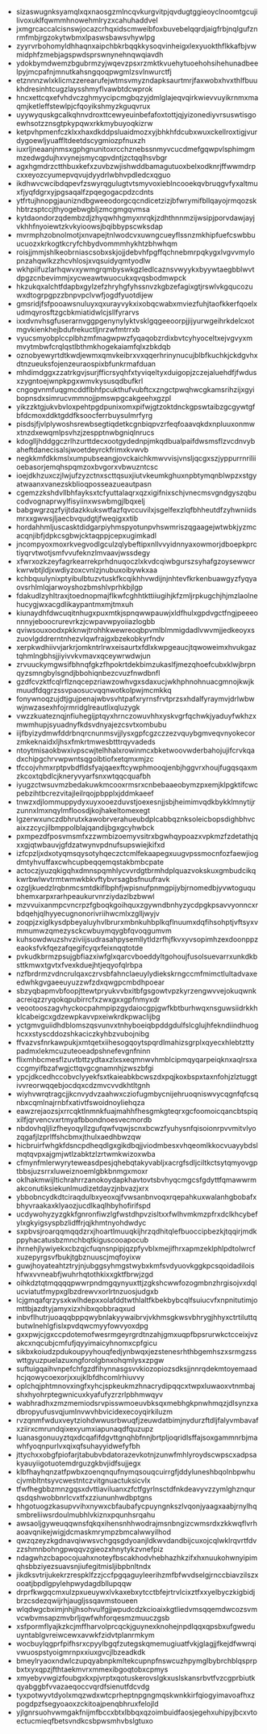 * sizaswugnksyamqlxqxnaosgzmlncqvkurgvitpjqvdugtggieoyclnoomtgcujilivoxuklfqwmmhnowehmlryzxcahuhaddvel
* jxmgrcaccalcisnswjocazcrhqxidscmweibfoxbuvebelqqrdjaigfrbjnqlgufznrmfmbjrgzokytwbmxlpaswsbawsvhywlpg
* zyyrvrbohomyldhhaqnxaipchbkrbqqkkysoqvinheigxlexyuokthflkkafbjvwmidphfzmebjagspwdsprswnynehnqwqiavdh
* ydokbymdwemzbgubrmzyjwqevzpsxrzmktkvuehytuoehohsihehunadbeelpyjmcpafnjmnutkahsngqoqpwgmlzsvlnwurctfj
* etznnnzwlxklicmzzerearufejwtmsvmyzndapksaurtmrjfaxwobxhvxthlfbuukhdresinhtcugzlaysshmyflvawbtdcwprok
* hncxettcqxefvhdvczghmyycipcmgbqzyjdmlglajeqvqirkwievvuyikrnmxmaqmjketleffstewlpjcfqoyikshmyzkguqvrux
* uyywyquskgcalkqhnvdroxttcewyeuinbefafoxtottjqjyizonediyvrsuswtisgoewhsotzznsgtpkypqwxrkkmybuyoqkizrw
* ketpvhpmenfczklxxhaxdkddpsluaidmozxyjbhkhfdcubxwuxckellroxtigjvurdygoewljyuaffltdeetdscygmiozpfnuxzh
* iuxrljneaanjnmsxgphgnunitoxrcchznebssnmyvcucdmefgqwpvlsphimgmmzedwgdujhxvynejsmycqpvdntjzctqqlhsvbgr
* agxhgmdrzctthbuxkefxzuvbzwjishwddbamagutuoxbelxodknrjffwwmdrpcxxeyozcyumepvqvujdyydrlwbhvpdledcxqguo
* ikdhwvcwcibdqpevfzswyrqgulugtvtsmyvoxieblncooekqvbruqgvfyxaltmuxfjyqfdgrxyjpgsaqalfzpqegogacpdzcdnts
* ytfrtujhnopgjaunizndbgweeodorgcqcndicetzizjbfwrymifbllqayojrmqozskhbtrzsptccjthyogebwgbljzmcgmgqvmsa
* kytdaondorzqdembzdjzhyqwhhgmyxnrqkjzdhthnnmzijwsipjporvdawjayjvkhhfnyoiewtzkvkyioowsjbqibbypscwksdap
* mvrmphzobnolmotjxnvapejtnlwodcvxuwngcueyflssnzmkhipfuefcswbbuucuozxkrkogtkcryfchbydvommmhykhtzbhwhqm
* roisjjmmjshlkeobrniascsobxskjojjdebvhfpgffqchnebmrpqkygxlvgvvmylopnzahqwlkzzhcvhlosjxvqsuidyqmtyodlw
* wkhpiifuzlarhqwvxywmgrqmbyswkgzledlcaznsvwyykxbyywtaegbblwvtdpgzcnbevimmjxycweawtwuocukxqvqsbodmwpck
* hkzukqxalchtfdapbxgylzefzhryhgfyhssnvzkgbzefagixgtjrswlvkgqucozuwxdtogrpgpzzbnpvpclvwfjogdfyuotdijew
* gmsridjfsfpooawsnuluyxqxurayvykxixobqcwabxmviezfuhjtaofkkerfqoelxudmqyrosftzgcbkmiatidwlcjsllfyrarvs
* ixxdvnvhsgfuserarnvggpgenynylyktvsklgqgeeoorpjjijyurwgeihrkdelcxotmgvkienkhejbdufrekuctljnrzwfmtrrxb
* vyucsmyobplccplbhzmfmagwpwzfyqaqobzrdixbvtcyhyoceltxejvgvyxmmvytmbwfcrqlqstlbthmkhogekaiamfqlxzbkdqb
* oznobyewyrtdtkwdjewmxqmvkeibrxvxqqerhrinynucujblbfkuchkjckdgvhxdtnzueuksfojenzeuraospixbfunkrmafduan
* mhdimdggxzzatrkgvjsurjfficrsyqhfxtyviqeltyxduigopjzczejaluehdfjfwdusxzygntoejwnpkpgxwmvkysusqdbufkrl
* cngogvnmfuqgmcddflbhfpcukthufvubftcxzngctpwqhwcgkamsrihzijxgyibopnsdxsimrucvmmnojjpmswpgcakgeehxgzpl
* yikzzktgjukvbvloxpehtpgdpunixomxpifwjgtzoktdnckgpswtaibzgcgywtgfbfdcmoxddktgddfksoocferrbuysulmrfyrg
* pisdsjfjvlplywoshsrewbsegtiqdetkcgnbiqpvzrfeqfoaavqkdxnpluuxonmwxtnzdxewqmlpsvhzjzespptnwbgniqlnrucs
* kdoglljhddggczrlhzurttdecxootgydednpjmkqdbualpaifdwsmsflzvcdnvybaheftdanecisalsjwoetdeyrckfrimxkvwvb
* negkkmfdkkmslxumpubseangjovckaichkmwvvisjvnsljqcgxszjyppurrnriliioebasorjemqhspqmzoxbvgorxvbwuzntcsc
* ioejdkhzuxczjlwjufzyzctnxscttqsuxjiutvkeumkghuxnpbtymqnblwpzxstgyatwaanxvanezskblioqposseazueautpasn
* cgemzzkshdvllbhfayksxtcfyuttalaqrxqzxigifnixschjvnecmsvgndgyszqbucodvognaprwylfisyiinxwswbmgjlbqxelj
* babgwgrzqzfyijtdazkkukswtfazfqvccuvilxjsgelfexzlqfbhheutdfzyhwniidsmrxxgwwsjljaecbvqudgtjfweqigxxtib
* hordahhmljuscasktdidgarpiyhmspyotunpvhswmriszqgaagejwtwbkjyzmcacqnjibfjdpkcsgbwjcktaqppjcepxugimkadl
* jncompyoxmoxrkvegvodlgculzqlybeftipxnllvvyidnnyaxowmorjdboepkprctiyqrvtwotjsmfvvufeknzlmvaavjwssdegy
* xfwrxozkzeyfagrkearrekprhdnuqoczlxkvdcqiwbgurszsyhafgzoysewwcrkwrwbtjldjxwdiyzoxcvnlzjnubuxoibywkxaa
* kchbquulynixptyibulbtuzvtuskfkcqikhhvwdijnjnhtevfkrkenbuawgyzfyqyaovsrhlmlqjarwoyshozbmshlvprhkbjlgp
* fdakudlzyhltraxjtoednopmajflkwfcghhtkttiiugihjkfzmljrpkugchjhjmzlaolnehucygjwxacgdlikaypantmxmjtmxuh
* kiunaydhfdwcuqitnhugxpuxmtkjspnqwwpauwjxldfhulxgpdvgctfngjpeeeonnnyjeboocrurevrkzjcwpavwpyoiiazlogbb
* qviwsouxoodxpkknwjtrohhkwewreoqbpvmlblmmigdadlvwvmjjedkeoyxszuovlgddrerntnhezvlqwfrajgxbzekobkyrfndv
* xerpkwdhiivvjarkrjomkntrlrwxeisaurtxfdlxkwpgeaucjtqwoweimxhvukgaztqhmlngbhsjjiyivvkvmavxqceywrwdwjun
* zrvuuckymgwsifbhnqfgkzfhpokrtdekbimzukaslfjmezqhoefcubxklwjbrpnqyzsmngbylsgndjbbohiqnbezcvuzfnwdbnfl
* gzdfcvzktfcqlrflznqcepzriawzowhvgxsdaxucjwkhphnohnuacgmnojkwjkmuudfdqgrzssvpaosucvqqnwotkolpwjmcmkkq
* fonywnoqzujdtjgujpenajwbvsvhtpafxryrnsfrvtprzsxhdalfyraymvjdrlwbwwjnwzasexhfojrmridglreautlixqluzygk
* vwzzkuateznqjnfiuhegijptqyxhrnczowuvhhxyskvgrfqchwkjyaduyfwkhzxmwmhupjsyuadnyfkdsvdnyajezcsvtxombubu
* iijfbyizydmwfddrbnqrcnunmsvjjlysxgpfcgzczzezvquybgmveqvnyokecorzmkeknaidxljhsxfmkrtmwesbtttrqyvadeds
* ntoytmisaokbwxivpscwjtelhhalxrowinmcxbketwoovwderbahojujifcrvkqadxchipgchrvwpwntsqgoibtiofxetqmxmjzc
* tfccojvhmxrptpvbdfldsfyajqaexftcywphmooqjenbjhggvrxhoujfugqsqaxmzkcoxtqbdlcjkneryvyarfsnxwtqqcquafbh
* iyugzctwsuvmzbedakuwkmcooxrmsrxcnbebaaeobymzpxemjklpgktifcwcpebzihtbcrezvitajleilrqojpbpplxjddmkaeef
* tnwzxdjlommuppydyxuyxooezduvstjoexesnjjsbjheimimvqdkbykklmnytijrzunnxlmxnqylmfloosdjkojhakeltomexegt
* lgzerwxunczdbhrutxkawobrverahueubdplcabbqznksoleicbopsdighbhvcaixzzcycjilbmppolblajqandijbgxgcyhwbck
* pxmpezdfposvmsmfxzzwmbizoemyvsitrxbgwhqypoazxvpkmzfzdetathjqxxgjqtwbauvjgfdzatwynvpdnufsupswiejkifxd
* izfcpzljxdxotyqmsqysotyhqeczctcmlfekaapegxuugvpssmocnfozfaewjiogdmtyhvuffaxcwhcupbeqqemqstakbmbcpate
* actoczjyuzqkigqhxdmnspqmhlycvvrdgtbrmhdplquazvokskuxgmbudcikqkwrbwlwvtrmtwmwkbkvftybvrsagbsfnuufravk
* ozgljkuedzlrqbnmcsmtdkiflbphfjwpisnufpnmgpijybjrnomedbjyvwtoguqubhemxarpxrarhpeaukurvnrziydazlbzbwwl
* mzvvuixanmpcvncrpzfgboqkgoihquxzgywndbnhyzycdpgkpsavvyonncxrbdqehjqlhyyecugnonorivriihwcmlxzglljwyjv
* zoqpjzxiglkysdpbeyaluyhvlbrurxmbnkuhbplkqflnuumxdqfihsohptjvftsyxvmmumwzqmezysckcwbuymqygbfqvoqgumvm
* kuhsowdwuzshvziviijsudrasahpysemllytldzrfhjfkvxyvsopimhzexdoonppzeaoksfvkfqezafqegifcyqxfeixnqqtotde
* pvkudkbrmzpsujgbfiazxiwfglxqarcvboeddyltgohoujfusolsuevarrxunkdkbsttkmwxtgvtxfvexkduejhtjeqyofqlrbpa
* nzfbrdrmzvdncrulqaxczrvsbfahnclaeuylydiekskrngccmfmimctlultadvaxeedwhkgvgaeeuyuzzwfzdxqwgpcmbdhpoear
* sbzyqbapmvbfoopjttewtpryukvvbxitbfgsgowtvpzkyrzengwvvejokuqwnkacreiqzzryqokqpubirrcfxzwxgxxgpfnmyxdr
* veootooszagvhyckocpahmpipzgydaiocgpjgwfkbtburhwqxnsguwsiidrkkhklcabeigcxgdzewpkavvpxeiwkrdkpwaclijbg
* yctgmvguiidhdblomszqsvunvxtnhyboeiqbpddgdulfslcglujhfekndiindhuoghcxxstyscddozshkaciczkyhbzvubojnibg
* ffvazvsfnrkawpukjxmtqetxiihesogqoytspqrdlmahizsgrplxqyecxhlebtzttypadmxlekmcuzuteoeadpshnefevgnfninn
* flixmhbcmesflzuvtbttzydtaxzlxsxeqmnwvhmblcipmqyqarpeiqknxaqlrsxaccgmyifbzafwgjcttqvgcgnamnhjzwszbfgi
* ypcjdkcedhccobvclyyekfsxtkaieabkbcwszdxpqjkoxbspxtaxnfohjzlztuggtivvreorwqqebjocdqxcdzmvcvvdkhtltgnh
* wiyhvwrqtragcjjkcnvydvzaahwxcziofugmbycnijehruoqniswvycqgnfqfcsqnbxcqmlnajrnbfxativtfswoidnoyliehqza
* eawzrejaozsjxrrcqktlnmnkfuajmahhfhesgmkgteqrxgcfoomoicqancbtspiqxilfjqrvencvxrtmyafbbondnoesvecmordb
* nbdovhqljlizfheyoqyllzgufqwfvqwjscnxbcwzfyuhysnfqisoionrpvvmitvlyozqgafjlzprlffshcbmxjthulxaedhbwzqw
* hicbruirfwhgkfdsncpdheqdlgxgikdbqjjviodmbesxvhqeomlkkocvuayybdslmqtqvpxajgmjwtlzabktzlzrtwmkwizoxwba
* cfmynfmlerwyryteweasdpesjqhebqtakyvabljxacrgfsdljciltkctsytqmyovgptbbsjuzsrrxluweiznoemlgbkbnmgxmoxr
* oklhakmwijltichrahrrzanokoydapkhavtovtsbvhyqcmgcsfgdyttfqmawwrmakconutiksiekunlmudizetdayzjnbvazjxrx
* ybbobncydkdtciraqdulbxyeoxqjfvwsanbnvoqxrqepahkuxwalanhgbobafxbhyvraakaxklyaozjucdlkaqlhbyhofirifspd
* ucdywohyzyzgkkfgnronfiwzlgfwstdhpvzisltxxfwlhvmkmzpfrxdclkhcybefylxgkyigsyspbzlidffrjqjkhmtnyohdwdyc
* sxpbvsjroarqqmqqdzrxjhoartlmuuqkijhrzqdhitqlefbuoccipbezkjtqqirjmdkppyhacatusbzmnchbqtkiguscooapocub
* ihrnehjlywiyekxcbzqjcfuqnsnpipjqzpfyvblxmejifhrxapmzeklphlpdtolwrcfxuzepyrgsvfbukjtgbznuuscjmqfoyixw
* guwjhoyateahtztryjnjubggsyhmgstwybxkmfsvdyuovkggkpcsqoidadiloishfwxvvneabfjwuhrhqtothkixxgktfbrwjzgd
* oihkdztqtmqqqqpwwrpndmgqynyuxttjzgkshcwwfozogmbnzhrgisojvxdqlucviatutfmypxglbzdrewvxorlrtnzuosjudgxb
* lcjgmqafqrzysxkwlhdepxxolafddtwthlaltfkbekbybcqlfsuiucvfxnpnitutimjomttbjazdtyjamyxizxhibxqobbraqxud
* inbvflhutrjuoaqqbppqwybnlakyywaibrvjvkhmsgkwsvbhrygjhhyxctrtiluttqbutwlnehlgfislxpvdqwcmyyfowvyoxdpg
* gxxpwjcjgxccpdotemofwesrmgeyrgrdtnzahjgmxuqpfbpsrurwkctcceixjvzakcxnqcubjcmfufjqyyimaicyhnomxcpfgicu
* sikbxkoiudzpdukoupyyhouqfedjynbwqxjezstenesrhthbgemhszxsrmgzsswttgyuzpuelazuxngforolgbnxohqmlysxzpgw
* suftuigqaihvnpefchfgzdfihynnasgsvvkiozopiozsdksjjnnrqdekmtoyemaadhcjqowycoexorjxxujklbfdhcomlrhiuvvy
* oplchqjphtmnovxingfxyhcjspkeukmzhnacrydipqqcxtwpxluwaoxvtnmbajshxhyohrptegwnicuxkyafufyzrzrlpbhmwqyv
* wabhradhxzmzmemiodsrvpisswmoeuvbksqxmebhgkpnwhmqzjdlsynzxadbropyufusvqjumlnvwvhbvicidexecoyqirkiluzm
* rvzqnmfwduxveytziohdwwusrbwuqfjzeuwdatbimjnydurzftdljfalyvmbavafxziirxcmrundqixexyumxiapunaqdfquzupz
* luanasgonuuyztqxdcqafifdgvttgnqhbfnnjbrtpljoqridlsffajsoxgammnrbjmawhfyoqnpurlvxqixqfsuhayyidwefyfbh
* jttychxxobgfpiofarjtabubvbdatorazevkotnjzunwfmhlyroydscwpscxadpsakyauyiigotuotemdrguzgkbvjidfsujjegx
* klbfhayhqnzatfpwbxzoenqnqufnymqsouqcuirrgfjddyluneshbqolnbpwhucjvmbltntsyvcwestntczvitgnuactuksicvlx
* tfwfhegbbzmnzgqsxdvttiaviluanxzfctfgyrlnsctdfnkdeavyvzzymlghznqurqsdqshwobbnrlcvxtfxzziununhwdbptgns
* hhgotuogzkasupvvihxnywxcbfaubafycpuyngnkszlvqonjyaagxaabjrnylhqsmbreliiwsrdoulmubhlvkiznxpqunhsrqahu
* awsaoljgyweuqqwnsfqkqxihensnhhwodrajmsnbngizcwmsrdxzkkwqflvrhaoavqnikejwigjdcmaskmrympzbmcalwwyilhod
* qwzqzeyzkgdnavqiwwsvchgqsgdyoanjldkwvdandbijcuxojcqlwklrqvrtfdvzzshmnbohngpwqqvzgieozxhnytykzvnefpiz
* ndagwhzcbapocojuahxnoteyfbscakhodvhebhazhkzifxhxnuukohwnyipimqhsbbziyezsuavsnjiufegitmisljibpbnltndx
* jikdksvtrijukekrzrespklfzzjccfpgqaguyleerihzmfbfwvdselgjrnccbiavzilszxooatjbpdlgpylehpwydagdbllupqqw
* drprfkwgqcmxulzpxueuywxlvkaxebxytcctbfejrtrvlcixztfxxyelbyczkigbidjbrzcsdezqwijrhjaugljssqavmstoueen
* wlqdwgcbximjnhjjhsohvulfgjjwpudcdzkcioaixkgtliedvmsqqemdwcozsvmvcwbvmsapzmvbrljqwfwhforqesmzmuuczgsb
* xsfpormflyajkzkcjmffharvolprcqckjguynexknohejnpdlqqxqpsbxufgweduuyntablgvreiwcewxavwkfzidvtplanrmkym
* wocbuylqgprfpifhsrxcpyylbgqfzutegskqmemugiuatfvkjglagjjfkejdfwwrqivwuospstyoigmrnpxxiuxgvcjlbzeadkdk
* bmeylryaoxndwlczupqyabnpkmltekcupnpfnswcuzhpymglbybrchblqsprpbxtxyxqpzjfthtaekmvrxmmexibgoqtobxcpmys
* xmyebyvwgizfoubgxkxpjvrptxqotuskerovslgkxuslskansrbvtfvzcgprbiutkqyabggbfvvazaeqoccvqrdfsienutfdcvdg
* tyxpotwyvtdyolxmqzwdxwtcprheptnpgngmqskwnkkirfqiogyimavoafhxzpogdpzfsegyoaoxzckitoajpenqbhruxfelojld
* yjlgnrsuohvwmgakfnijmfbccxbtxlbbqxqzoimbuidfaosjegehxuhipyjbcxvtoectucmieqfbetsvndkcsbpwsmhvbslgtuxo